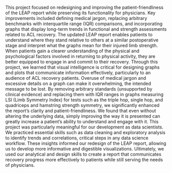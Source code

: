 This project focused on redesigning and improving the patient-friendliness of the LEAP report while preserving its functionality for physicians. Key improvements included defining medical jargon, replacing arbitrary benchmarks with interquartile range (IQR) comparisons, and incorporating graphs that display long-term trends in functional and strength assessments related to ACL recovery. The updated LEAP report enables patients to understand where they stand relative to others at a similar postoperative stage and interpret what the graphs mean for their injured limb strength. When patients gain a clearer understanding of the physical and psychological factors involved in returning to physical activity, they are better equipped to engage in and commit to their recovery.
Through this project, we learned that visual intelligence is critical for designing graphs and plots that communicate information effectively, particularly to an audience of ACL recovery patients. Overuse of medical jargon and excessive details on a graph can make it overwhelming, the intended message to be lost. By removing arbitrary standards (unsupported by clinical evidence) and replacing them with IQR ranges in graphs measuring LSI (Limb Symmetry Index) for tests such as the triple hop, single hop, and quadriceps and hamstring strength symmetry, we significantly enhanced the report’s clarity and patient-friendliness. We found that even without altering the underlying data, simply improving the way it is presented can greatly increase a patient’s ability to understand and engage with it.
This project was particularly meaningful for our development as data scientists. We practiced essential skills such as data cleaning and exploratory analysis to identify trends and correlations, critical steps in any data science workflow. These insights informed our redesign of the LEAP report, allowing us to develop more informative and digestible visualizations. Ultimately, we used our analytical and design skills to create a report that communicates recovery progress more effectively to patients while still serving the needs of physicians.

